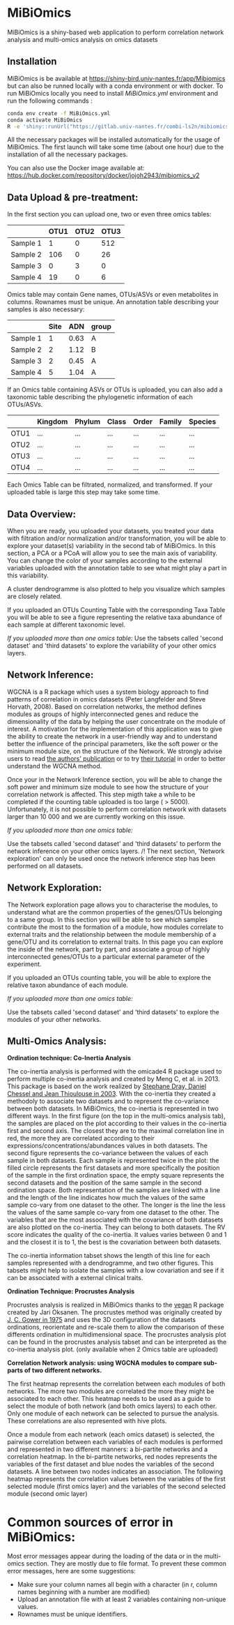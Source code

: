 # MiBiOmics
MiBiOmics is a shiny-based web application to perform correlation network analysis and multi-omics analysis on omics datasets

## Installation

MiBiOmics is be available at https://shiny-bird.univ-nantes.fr/app/Mibiomics but can also be runned locally with a conda environment or with docker. To run MiBiOmics locally you need to install *MiBiOmics.yml* environment and run the following commands :

```bash
conda env create -f MiBiOmics.yml
conda activate MiBiOmics
R -e 'shiny::runUrl("https://gitlab.univ-nantes.fr/combi-ls2n/mibiomics/repository/master/archive.tar.gz")'
```
All the necessary packages will be installed automatically for the usage of MiBiOmics.
The first launch will take some time (about one hour) due to the installation of all the necessary packages.

You can also use the Docker image available at: https://hub.docker.com/repository/docker/jojoh2943/mibiomics_v2

## Data Upload & pre-treatment:


In the first section you can upload one, two or even three omics tables:

|        | OTU1  | OTU2 | OTU3 |
| ------ | ------ | ----- | ----- |
| Sample 1 |   1    |   0   |  512  |
| Sample 2 |  106   |   0   |   26  |
| Sample 3 |   0    |   3   |   0   |
| Sample 4 |   19   |   0   |   6   |

Omics table may contain Gene names, OTUs/ASVs or even metabolites in columns. Rownames must be unique.
An annotation table describing your samples is also necessary:


|        |  Site  |  ADN  | group |
| ------ | ------ | ----- | ----- |
|Sample 1|   1    |  0.63 |   A   |
|Sample 2|   2    |  1.12 |   B   |
|Sample 3|   2    |  0.45 |   A   |
|Sample 4|   5    |  1.04 |   A   |

If an Omics table containing ASVs or OTUs is uploaded, you can also add a taxonomic table describing the phylogenetic information of each OTUs/ASVs.

|        |Kingdom |Phylum | Class | Order |Family |Species|
| ------ | ------ | ----- | ----- | ----- | ----- | ----- |
| OTU1  |  ...   |  ...  |  ...  |  ...  |  ...  |  ...  |
| OTU2  |  ...   |  ...  |  ...  |  ...  |  ...  |  ...  |
| OTU3  |  ...   |  ...  |  ...  |  ...  |  ...  |  ...  |
| OTU4  |  ...   |  ...  |  ...  |  ...  |  ...  |  ...  |

Each Omics Table can be filtrated, normalized, and transformed. If your uploaded table is large this step may take some time.

## Data Overview:

When you are ready, you uploaded your datasets, you treated your data with filtration and/or normalization and/or transformation, you will be able to explore your dataset(s) variability in the second tab of MiBiOmics. In this section, a PCA or a PCoA will allow you to see the main axis of variability. You can change the color of your samples according to the external variables uploaded with the annotation table to see what might play a part in this variability.

A cluster dendrogramme is also plotted to help you visualize which samples are closely related.

If you uploaded an OTUs Counting Table with the corresponding Taxa Table you will be able to see a figure representing the relative taxa abundance of each sample at different taxonomic level.

_If you uploaded more than one omics table:_
Use the tabsets called 'second dataset' and 'third datasets' to explore the variability of your other omics layers.

## Network Inference:

WGCNA is a R package which uses a system biology approach to find patterns of correlation in omics datasets (Peter Langfelder and Steve Horvath, 2008). Based on correlation networks, the method defines modules as groups of highly interconnected genes and reduce the dimensionality of the data by helping the user concentrate on the module of interest. A motivation for the implementation of this application was to give the ability to create the network in a user-friendly way and to understand better the influence of the principal parameters, like the soft power or the minimum module size, on the structure of the Network. We strongly advise users to read [the authors' publication](https://bmcbioinformatics.biomedcentral.com/articles/10.1186/1471-2105-9-559) or to try [their tutorial](https://horvath.genetics.ucla.edu/html/CoexpressionNetwork/Rpackages/WGCNA/Tutorials/index.html) in order to better understand the WGCNA method.

Once your in the Network Inference section, you will be able to change the soft power and minimum size module to see how the structure of your correlation network is affected. This step migth take a while to be completed if the counting table uploaded is too large ( > 5000). Unfortunately, it is not possible to perform correlation network with datasets larger than 10 000 and we are currently working on this issue.

_If you uploaded more than one omics table:_

Use the tabsets called 'second dataset' and 'third datasets' to perform the network inference on your other omics layers. /! The next section, 'Network exploration' can only be used once the network inference step has been performed on all datasets.

## Network Exploration:

The Network exploration page allows you to characterise the modules, to understand what are the common properties of the genes/OTUs belonging to a same group. In this section you will be able to see which samples contribute the most to the formation of a module, how modules correlate to external traits and the relationship between the module membership of a gene/OTU and its correlation to external traits. In this page you can explore the inside of the network, part by part, and associate a group of highly interconnected genes/OTUs to a particular external parameter of the experiment.

If you uploaded an OTUs counting table, you will be able to explore the relative taxon abundance of each module.

_If you uploaded more than one omics table:_

Use the tabsets called 'second dataset' and 'third datasets' to explore the modules of your other networks.

## Multi-Omics Analysis:

**Ordination technique: Co-Inertia Analysis**

The co-inertia analysis is performed with the omicade4 R package used to perform multiple co-inertia analysis and created by Meng C, et al. in 2013. This package is based on the work realized by [Stephane Dray, Daniel Chessel and Jean Thioulouse in 2003](https://pdfs.semanticscholar.org/7789/8adf13dfd073efddcf044e6efb49294cf402.pdf?_ga=2.195525546.789625893.1565097558-2032186863.1565097558). With the co-inertia they created a methodoly to associate two datasets and to represent the co-variance between both datasets. In MiBiOmics, the co-inertia is represented in two different ways. In the first figure (on the top in the multi-omics analysis tab), the samples are placed on the plot according to their values in the co-inertia first and second axis. The closest they are to the maximal correlation line in red, the more they are correlated according to their expressions/concentrations/abundances values in both datasets. The second figure represents the co-variance between the values of each sample in both datasets. Each sample is represented twice in the plot: the filled circle represents the first datasets and more specifically the position of the sample in the first ordination space, the empty square represents the second datasets and the position of the same sample in the second ordination space. Both representation of the samples are linked with a line and the length of the line indicates how much the values of the same sample co-vary from one dataset to the other. The longer is the line the less the values of the same sample co-vary from one dataset to the other. The variables that are the most associated with the covariance of both datasets are also plotted on the co-inertia. They can belong to both datasets. The RV score indicates the quality of the co-inertia. It values varies between 0 and 1 and the closest it is to 1, the best is the covariation between both datasets.

The co-inertia information tabset shows the length of this line for each samples represented with a dendrogramme, and two other figures. This tabsets might help to isolate the samples with a low covariation and see if it can be associated with a external clinical traits.

**Ordination Technique: Procrustes Analysis**

Procrustes analysis is realized in MiBiOmics thanks to the [vegan](http://cc.oulu.fi/~jarioksa/opetus/metodi/vegantutor.pdf) R package created by Jari Oksanen. The procrustes method was originally created by [J. C. Gower in 1975](https://link.springer.com/content/pdf/10.1007%2FBF02291478.pdf) and uses the 3D configuration of the datasets ordinations, reorientate and re-scale them to allow the comparison of these differents ordination in multidimensional space. The procrustes analysis plot can be found in the procrustes analysis tabset and can be interpreted as the co-inertia analysis plot. (only available when 2 Omics table are uploaded)

**Correlation Network analysis: using WGCNA modules to compare sub-parts of two different networks.**

The first heatmap represents the correlation between each modules of both networks. The more two modules are correlated the more they might be associated to each other. This heatmap needs to be used as a guide to select the module of both network (and both omics layers) to each other. Only one module of each network can be selected to pursue the analysis. These correlations are also represented with hive plots.

Once a module from each network (each omics dataset) is selected, the pairwise correlation between each variables of each modules is performed and represented in two different manners: a bi-partite networks and a correlation heatmap. In the bi-partite networks, red nodes represents the variables of the first dataset and blue nodes the variables of the second datasets. A line between two nodes indicates an association. The following heatmap represents the correlation values between the variables of the first selected module (first omics layer) and the variables of the second selected module (second omic layer)

# Common sources of error in MiBiOmics:
Most error messages appear during the loading of the data or in the multi-omics section. They are mostly due to file format. To prevent these common error messages, here are some suggestions:
* Make sure your column names all begin with a character (in r, column names beginning with a number are modified)
* Upload an annotation file with at least 2 variables containing non-unique values.
* Rownames must be unique identifiers.
